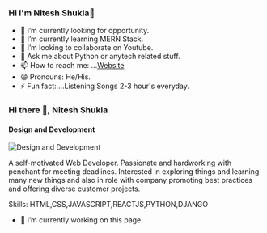 ### Hi I'm Nitesh Shukla👋

- 🔭 I’m currently looking for opportunity.
- 🌱 I’m currently learning MERN Stack.
- 👯 I’m looking to collaborate on Youtube.
- 💬 Ask me about Python or anytech related stuff.
- 📫 How to reach me: ...[Website](https://niteshshukla.netlify.app/)
- 😄 Pronouns: He/His.
- ⚡ Fun fact: ...Listening Songs 2-3 hour's everyday.

### Hi there 👋, Nitesh Shukla
#### Design and Development
![Design and Development](https://pbs.twimg.com/profile_banners/1214956097296953344/1623826429/1080x360)

A self-motivated Web Developer. Passionate
and hardworking with penchant for meeting
deadlines. Interested in exploring things and
learning many new things and also in role with company promoting best practices and offering diverse customer projects.

Skills: HTML,CSS,JAVASCRIPT,REACTJS,PYTHON,DJANGO

- 🔭 I’m currently working on this page. 






